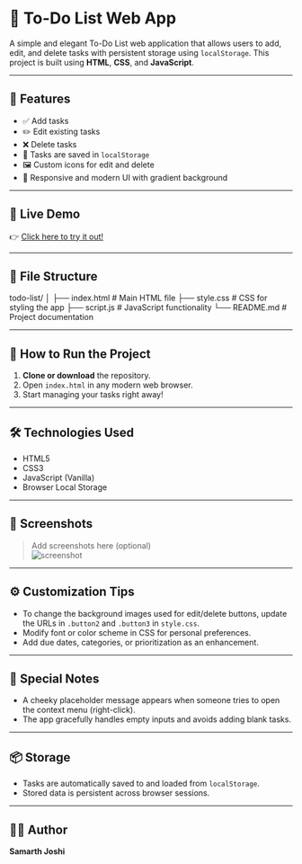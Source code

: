 # 📝 To-Do List Web App

A simple and elegant To-Do List web application that allows users to add, edit, and delete tasks with persistent storage using `localStorage`. This project is built using **HTML**, **CSS**, and **JavaScript**.

---

## 🌟 Features

- ✅ Add tasks
- ✏️ Edit existing tasks
- ❌ Delete tasks
- 💾 Tasks are saved in `localStorage`
- 🖼️ Custom icons for edit and delete
- 🎨 Responsive and modern UI with gradient background

---
## 🔗 Live Demo

👉 [Click here to try it out!](https://your-live-demo-link.com)

---

## 📁 File Structure

todo-list/
│
├── index.html # Main HTML file
├── style.css # CSS for styling the app
├── script.js # JavaScript functionality
└── README.md # Project documentation


---

## 🚀 How to Run the Project

1. **Clone or download** the repository.
2. Open `index.html` in any modern web browser.
3. Start managing your tasks right away!

---

## 🛠️ Technologies Used

- HTML5
- CSS3
- JavaScript (Vanilla)
- Browser Local Storage

---

## 📸 Screenshots

> Add screenshots here (optional)  
> ![screenshot](path-to-screenshot.png)

---

## ⚙️ Customization Tips

- To change the background images used for edit/delete buttons, update the URLs in `.button2` and `.button3` in `style.css`.
- Modify font or color scheme in CSS for personal preferences.
- Add due dates, categories, or prioritization as an enhancement.

---

## 🧠 Special Notes

- A cheeky placeholder message appears when someone tries to open the context menu (right-click).
- The app gracefully handles empty inputs and avoids adding blank tasks.

---

## 📦 Storage

- Tasks are automatically saved to and loaded from `localStorage`.
- Stored data is persistent across browser sessions.

---

## 👨‍💻 Author

**Samarth Joshi**  

